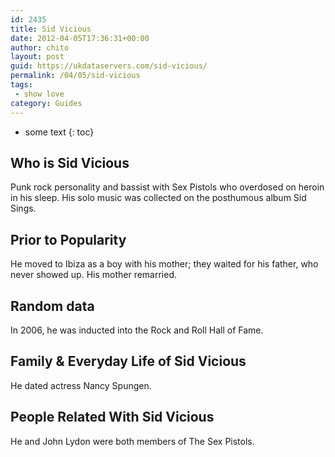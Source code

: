 ```yaml
---
id: 2435
title: Sid Vicious
date: 2012-04-05T17:36:31+00:00
author: chito
layout: post
guid: https://ukdataservers.com/sid-vicious/
permalink: /04/05/sid-vicious
tags:
 - show love
category: Guides
---
```


* some text
{: toc}
          
          
## Who is  Sid Vicious
                  
                  
                  
Punk rock personality and bassist with Sex Pistols who overdosed on heroin in his sleep. His solo music was collected on the posthumous album Sid Sings.
                  
                
                
                
## Prior to Popularity 
                  
                  
                  
He moved to Ibiza as a boy with his mother; they waited for his father, who never showed up. His mother remarried.
                  
                
                
                
## Random data 
                  
                  
                  
In 2006, he was inducted into the Rock and Roll Hall of Fame.
                  
                
                
                
## Family & Everyday Life of Sid Vicious
                  
                  
                  
He dated actress Nancy Spungen.
                  
                
                
                
## People Related With  Sid Vicious
                  
                  
                  
He and John Lydon were both members of The Sex Pistols.
                  
                
              
            
          
          
          
    
    
  
